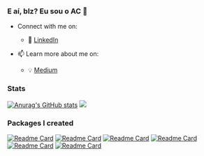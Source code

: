 ### E aí, blz? Eu sou o AC 👋

- Connect with me on:
  - :office: [LinkedIn](https://in.linkedin.com/in/acnaweb)
  
- 📫 Learn more about me on:  
  - :bulb: [Medium](https://medium.com/@acnaweb)

### Stats
[![Anurag's GitHub stats](https://github-readme-stats.vercel.app/api?username=acnaweb&count_private=true&show_icons=true&theme=omni&hide_rank=false&PAT_1)](https://github.com/anuraghazra/github-readme-stats)
![](https://api.githubtrends.io/user/svg/acnaweb/langs?time_range=one_year&include_private=True&theme=classic)
    
### Packages I created

[![Readme Card](https://github-readme-stats-sigma-five.vercel.app/api/pin/?username=acnaweb&repo=mlops)](https://github.com/acnaweb/mlops)
[![Readme Card](https://github-readme-stats-sigma-five.vercel.app/api/pin/?username=acnaweb&repo=dataops)](https://github.com/acnaweb/dataops)
[![Readme Card](https://github-readme-stats-sigma-five.vercel.app/api/pin/?username=acnaweb&repo=database)](https://github.com/acnaweb/database)
[![Readme Card](https://github-readme-stats-sigma-five.vercel.app/api/pin/?username=acnaweb&repo=python)](https://github.com/acnaweb/python)
[![Readme Card](https://github-readme-stats-sigma-five.vercel.app/api/pin/?username=acnaweb&repo=devops)](https://github.com/acnaweb/devops)
[![Readme Card](https://github-readme-stats-sigma-five.vercel.app/api/pin/?username=acnaweb&repo=data-charts)](https://github.com/acnaweb/data-charts)

